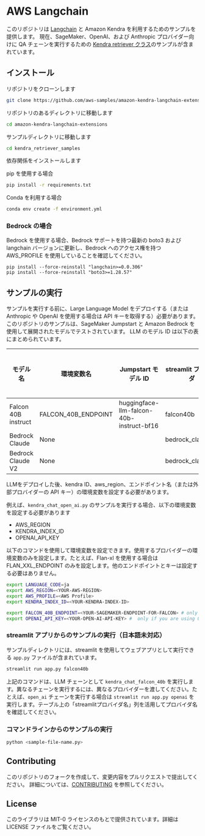 # AWS Langchain
このリポジトリは [Langchain](https://github.com/hwchase17/langchain/tree/master) と Amazon Kendra を利用するためのサンプルを提供します。
現在、SageMaker、OpenAI、および Anthropic プロバイダー向けに QA チェーンを実行するための [Kendra retriever クラス](https://python.langchain.com/docs/modules/data_connection/retrievers/integrations/amazon_kendra_retriever)のサンプルが含まれています。

## インストール

リポジトリをクローンします
```bash
git clone https://github.com/aws-samples/amazon-kendra-langchain-extensions.git
```

リポジトリのあるディレクトリに移動します
```bash
cd amazon-kendra-langchain-extensions
```

サンプルディレクトリに移動します
```bash
cd kendra_retriever_samples
```

依存関係をインストールします

pip を使用する場合
```bash
pip install -r requirements.txt
```

Conda を利用する場合
```bash
conda env create -f environment.yml
```

### Bedrock の場合
Bedrock を使用する場合、Bedrock サポートを持つ最新の boto3 および langchain バージョンに更新し、Bedrock へのアクセス権を持つ AWS_PROFILE を使用していることを確認してください。

```
pip install --force-reinstall "langchain>=0.0.306"
pip install --force-reinstall "boto3>=1.28.57"
```

## サンプルの実行
サンプルを実行する前に、Large Language Model をデプロイする（または Anthropic や OpenAI を使用する場合は API キーを取得する）必要があります。このリポジトリのサンプルは、SageMaker Jumpstart と Amazon Bedrock を使用して展開されたモデルでテストされています。 LLM のモデル ID は以下の表にまとめられています。

| モデル名            | 環境変数名          | Jumpstart モデル ID                      | streamlit プロバイダ | 日本語対応 |
| ------------------- | ------------------- | ---------------------------------------- | -------------------- | ---------- |
| Falcon 40B instruct | FALCON_40B_ENDPOINT | huggingface-llm-falcon-40b-instruct-bf16 | falcon40b            |
| Bedrock Claude      | None                |                                          | bedrock_claude       |
| Bedrock Claude V2   | None                |                                          | bedrock_claudev2     |

LLMをデプロイした後、kendra ID、aws_region、エンドポイント名（または外部プロバイダーの API キー）の環境変数を設定する必要があります。

例えば、`kendra_chat_open_ai.py` のサンプルを実行する場合、以下の環境変数を設定する必要があります
- AWS_REGION
- KENDRA_INDEX_ID
- OPENAI_API_KEY

以下のコマンドを使用して環境変数を設定できます。使用するプロバイダーの環境変数のみを設定します。たとえば、Flan-xl を使用する場合は FLAN_XXL_ENDPOINT のみを設定します。他のエンドポイントとキーは設定する必要はありません。

```bash
export LANGUAGE_CODE=ja
export AWS_REGION=<YOUR-AWS-REGION>
export AWS_PROFILE=<AWS Profile>
export KENDRA_INDEX_ID=<YOUR-KENDRA-INDEX-ID>

export FALCON_40B_ENDPOINT=<YOUR-SAGEMAKER-ENDPOINT-FOR-FALCON> # only if you are using falcon as the endpoint
export OPENAI_API_KEY=<YOUR-OPEN-AI-API-KEY> #  only if you are using OPENAI as the endpoint
```


### streamlit アプリからのサンプルの実行（日本語未対応）
サンプルディレクトリには、streamlit を使用してウェブアプリとして実行できる `app.py` ファイルが含まれています。

```bash
streamlit run app.py falcon40b
```

上記のコマンドは、LLM チェーンとして `kendra_chat_falcon_40b` を実行します。異なるチェーンを実行するには、異なるプロバイダーを渡してください。たとえば、`open_ai` チェーンを実行する場合は `streamlit run app.py openai` を実行します。テーブル上の「streamlitプロバイダ名」列を活用してプロバイダ名を確認してください。

### コマンドラインからのサンプルの実行
```bash
python <sample-file-name.py>
```

## Contributing
このリポジトリのフォークを作成して、変更内容をプルリクエストで提出してください。
詳細については、[CONTRIBUTING](../CONTRIBUTING.md) を参照してください。

## License
このライブラリは MIT-0 ライセンスのもとで提供されています。詳細は LICENSE ファイルをご覧ください。
